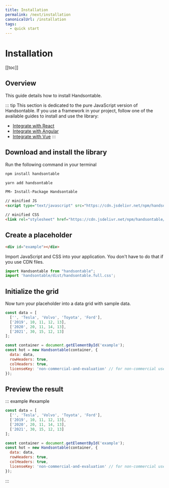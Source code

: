 ```yaml
---
title: Installation
permalink: /next/installation
canonicalUrl: /installation
tags:
  - quick start
---
```


# Installation

[[toc]]

## Overview 
This guide details how to install Handsontable.

::: tip
This section is dedicated to the pure JavaScript version of Handsontable. If you use a framework in your project, follow one of the available guides to install and use the library:
 - [Integrate with React](../react-installation)
 - [Integrate with Angular](../angular-installation)
 - [Integrate with Vue](../vue-installation)
:::

## Download and install the library

Run the following command in your terminal

<code-group>
  <code-block title="npm">
  
  ```bash
  npm install handsontable
  ```
  
  </code-block>
  <code-block title="Yarn">
  
  ```bash
  yarn add handsontable
  ```
  
  </code-block>
  <code-block title="Nuget">
  
  ```bash
  PM> Install-Package Handsontable
  ```
  
  </code-block>
  <code-block title="CDN">
  
  ```html
  // minified JS
  <script type="text/javascript" src="https://cdn.jsdelivr.net/npm/handsontable/dist/handsontable.full.min.js"></script>

  // minified CSS
  <link rel="stylesheet" href="https://cdn.jsdelivr.net/npm/handsontable/dist/handsontable.full.min.css" />
  ```
  
  </code-block>
</code-group>

## Create a placeholder

```html
<div id="example"></div>
```

Import JavaScript and CSS into your application. You don't have to do that if you use CDN files.
```js
import Handsontable from "handsontable";
import 'handsontable/dist/handsontable.full.css';
```

## Initialize the grid

Now turn your placeholder into a data grid with sample data.
```js
const data = [
  ['', 'Tesla', 'Volvo', 'Toyota', 'Ford'],
  ['2019', 10, 11, 12, 13],
  ['2020', 20, 11, 14, 13],
  ['2021', 30, 15, 12, 13]
];

const container = document.getElementById('example');
const hot = new Handsontable(container, {
  data: data,
  rowHeaders: true,
  colHeaders: true,
  licenseKey: 'non-commercial-and-evaluation' // for non-commercial use only
});
```

## Preview the result

::: example #example
```js
const data = [
  ['', 'Tesla', 'Volvo', 'Toyota', 'Ford'],
  ['2019', 10, 11, 12, 13],
  ['2020', 20, 11, 14, 13],
  ['2021', 30, 15, 12, 13]
];

const container = document.getElementById('example');
const hot = new Handsontable(container, {
  data: data,
  rowHeaders: true,
  colHeaders: true,
  licenseKey: 'non-commercial-and-evaluation' // for non-commercial use only
});
```
:::
